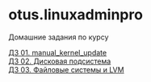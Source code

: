 # otus.linuxadminpro

Домашние задания по курсу

[ДЗ 01. manual_kernel_update](https://github.com/BerdnikovAE/otus.linuxadminpro/tree/main/01) <br>
[ДЗ 02. Дисковая подсистема](https://github.com/BerdnikovAE/otus.linuxadminpro/tree/main/02) <br>
[ДЗ 03. Файловые системы и LVM](https://github.com/BerdnikovAE/otus.linuxadminpro/tree/main/03) <br>




